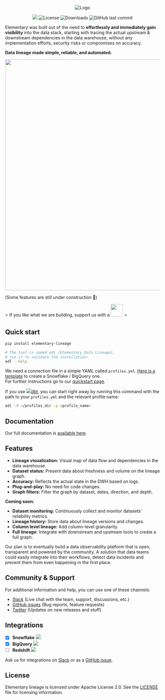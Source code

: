 <p align="center">
<img alt="Logo" src="static/headline-git.png"/>
</p>

<p align="center">
<a href="https://join.slack.com/t/elementary-community/shared_invite/zt-uehfrq2f-zXeVTtXrjYRbdE_V6xq4Rg"><img src="https://img.shields.io/badge/join-Slack-orange"/></a>
<img alt="License" src="https://img.shields.io/badge/license-Apache--2.0-brightgreen"/>
<img alt="Downloads" src="https://static.pepy.tech/personalized-badge/elementary-lineage?period=total&units=international_system&left_color=grey&right_color=blue&left_text=Downloads"/>
<img alt="GitHub last commit" src="https://img.shields.io/github/last-commit/elementary-data/elementary-lineage?color=ff69b4"/>
</p>


Elementary was built out of the need to **effortlessly and immediately gain visibility** into the data stack,
starting with tracing the actual upstream & downstream dependencies in the data warehouse, 
without any implementation efforts, security risks or compromises on accuracy. 

**Data lineage made simple, reliable, and automated.**


<img src="static/elementary_demo.gif" width="750"/>


(Some features are still under construction :construction:)

:star: If you like what we are building, support us with a <a href="https://github.com/elementary-data/elementary-lineage/stargazers"><img src="static/star_github.png" width="40"/></a> :star:


## Quick start

```bash
pip install elementary-lineage

# The tool is named edl (Elementary Data Lineage),
# run it to validate the installation:
edl --help
```

We need a connection file in a simple YAML called `profiles.yml`. [Here is a template](static/profiles.yml) to create a Snowflake / BigQuery one.   
For further instructions go to our [quickstart page](https://docs.elementary-data.com/quickstart#requirements). 

If you use ![](static/dbt-16.png)[dbt](https://www.getdbt.com/), you can start right away by running this command with the path to your `profiles.yml` and the relevant profile name:

```bash
edl -d ~/profiles_dir -p <profile_name>
```

## Documentation

Our full documentation is [available here](https://docs.elementary-data.com/).



## Features

* **Lineage visualization:** Visual map of data flow and dependencies in the data warehouse. 
* **Dataset status:** Present data about freshness and volume on the lineage graph.
* **Accuracy:** Reflects the actual state in the DWH based on logs.
* **Plug-and-play:** No need for code changes.
* **Graph filters:** Filter the graph by dataset, dates, direction, and depth. 


**Coming soon:**

* **Dataset monitoring:** Continuously collect and monitor datasets' reliability metrics.
* **Lineage history:** Store data about lineage versions and changes.
* **Column level lineage:** Add column-level granularity.
* **Full lineage:** Integrate with downstream and upstream tools to create a full graph.

Our plan is to eventually build a data observability platform that is open, transparent and powered by the community. 
A solution that data teams could easily integrate into their workflows, detect data incidents and prevent them from even happening in the first place.


## Community & Support

For additional information and help, you can use one of these channels:

* [Slack](https://join.slack.com/t/elementary-community/shared_invite/zt-uehfrq2f-zXeVTtXrjYRbdE_V6xq4Rg) \(Live chat with the team, support, discussions, etc.\)
* [GitHub issues](https://github.com/elementary-data/elementary-lineage/issues) \(Bug reports, feature requests)
* [Twitter](https://twitter.com/ElementaryData) \(Updates on new releases and stuff)

## **Integrations**

* [x] **Snowflake** ![](static/snowflake-16.png)
* [x] **BigQuery**  ![](static/bigquery-16.png) 
* [ ] **Redshift**  ![](static/redshift-16.png) 

Ask us for integrations on [Slack](https://join.slack.com/t/elementary-community/shared_invite/zt-uehfrq2f-zXeVTtXrjYRbdE_V6xq4Rg) or as a [GitHub issue](https://github.com/elementary-data/elementary-lineage/issues/new).

## **License**

Elementary lineage is licensed under Apache License 2.0. See the [LICENSE](https://github.com/elementary-data/elementary-lineage/blob/master/LICENSE) file for licensing information.
